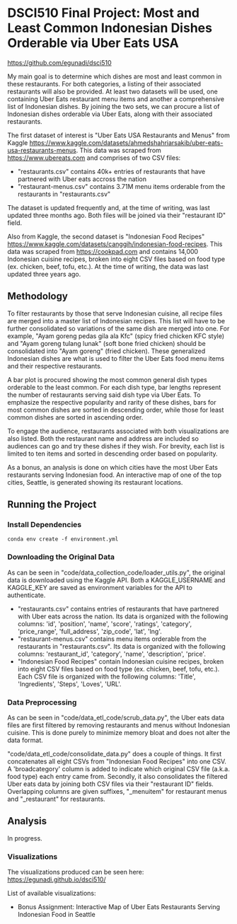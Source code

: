 # DSCI510 Final Project: Most and Least Common Indonesian Dishes Orderable via Uber Eats USA

https://github.com/egunadi/dsci510

My main goal is to determine which dishes are most and least common in these restaurants. For both categories, a listing of their associated restaurants will also be provided. At least two datasets will be used, one containing Uber Eats restaurant menu items and another a comprehensive list of Indonesian dishes. By joining the two sets, we can procure a list of Indonesian dishes orderable via Uber Eats, along with their associated restaurants. 

The first dataset of interest is "Uber Eats USA Restaurants and Menus" from Kaggle <https://www.kaggle.com/datasets/ahmedshahriarsakib/uber-eats-usa-restaurants-menus>. This data was scraped from <https://www.ubereats.com> and comprises of two CSV files:

- "restaurants.csv" contains 40k+ entries of restaurants that have partnered with Uber eats accross the nation
- "restaurant-menus.csv" contains 3.71M menu items orderable from the restaurants in "restaurants.csv"

The dataset is updated frequently and, at the time of writing, was last updated three months ago. Both files will be joined via their "restaurant ID" field.

Also from Kaggle, the second dataset is "Indonesian Food Recipes" <https://www.kaggle.com/datasets/canggih/indonesian-food-recipes>. This data was scraped from <https://cookpad.com> and contains 14,000 Indonesian cuisine recipes, broken into eight CSV files based on food type (ex. chicken, beef, tofu, etc.). At the time of writing, the data was last updated three years ago.

## Methodology

To filter restaurants by those that serve Indonesian cuisine, all recipe files are merged into a master list of Indonesian recipes. This list will have to be further consolidated so variations of the same dish are merged into one. For example, "Ayam goreng pedas gila ala Kfc" (spicy fried chicken KFC style) and "Ayam goreng tulang lunak" (soft bone fried chicken) should be consolidated into "Ayam goreng" (fried chicken). These generalized Indonesian dishes are what is used to filter the Uber Eats food menu items and their respective restaurants.

A bar plot is procured showing the most common general dish types orderable to the least common. For each dish type, bar lengths represent the number of restaurants serving said dish type via Uber Eats. To emphasize the respective popularity and rarity of these dishes, bars for most common dishes are sorted in descending order, while those for least common dishes are sorted in ascending order.

To engage the audience, restaurants associated with both visualizations are also listed. Both the restaurant name and address are included so audiences can go and try these dishes if they wish. For brevity, each list is limited to ten items and sorted in descending order based on popularity. 

As a bonus, an analysis is done on which cities have the most Uber Eats restaurants serving Indonesian food. An interactive map of one of the top cities, Seattle, is generated showing its restaurant locations.

## Running the Project

### Install Dependencies

```
conda env create -f environment.yml
```

### Downloading the Original Data

As can be seen in "code/data_collection_code/loader_utils.py", the original data is downloaded using the Kaggle API. Both a KAGGLE_USERNAME and KAGGLE_KEY are saved as environment variables for the API to authenticate.

- "restaurants.csv" contains entries of restaurants that have partnered with Uber eats across the nation. Its data is organized with the following columns: 'id', 'position', 'name', 'score', 'ratings', 'category', 'price_range', 'full_address', 'zip_code', 'lat', 'lng'.
- "restaurant-menus.csv" contains menu items orderable from the restaurants in "restaurants.csv". Its data is organized with the following columns: 'restaurant_id', 'category', 'name', 'description', 'price'.
- "Indonesian Food Recipes" contain Indonesian cuisine recipes, broken into eight CSV files based on food type (ex. chicken, beef, tofu, etc.). Each CSV file is organized with the following columns: 'Title', 'Ingredients', 'Steps', 'Loves', 'URL'.

### Data Preprocessing 

As can be seen in "code/data_etl_code/scrub_data.py", the Uber eats data files are first filtered by removing restaurants and menus without Indonesian cuisine. This is done purely to minimize memory bloat and does not alter the data format.

"code/data_etl_code/consolidate_data.py" does a couple of things. It first concatenates all eight CSVs from "Indonesian Food Recipes" into one CSV. A 'broadcategory' column is added to indicate which original CSV file (a.k.a. food type) each entry came from. Secondly, it also consolidates the filtered Uber eats data by joining both CSV files via their "restaurant ID" fields. Overlapping columns are given suffixes, "_menuitem" for restaurant menus and "_restaurant" for restaurants. 

## Analysis

In progress.

### Visualizations

The visualizations produced can be seen here:
https://egunadi.github.io/dsci510/

List of available visualizations:

- Bonus Assignment: Interactive Map of Uber Eats Restaurants Serving Indonesian Food in Seattle
